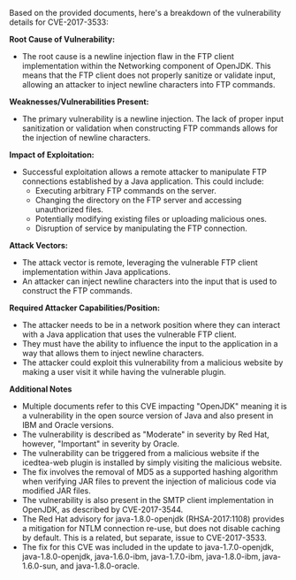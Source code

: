 Based on the provided documents, here's a breakdown of the vulnerability details for CVE-2017-3533:

**Root Cause of Vulnerability:**

- The root cause is a newline injection flaw in the FTP client implementation within the Networking component of OpenJDK. This means that the FTP client does not properly sanitize or validate input, allowing an attacker to inject newline characters into FTP commands.

**Weaknesses/Vulnerabilities Present:**

- The primary vulnerability is a newline injection. The lack of proper input sanitization or validation when constructing FTP commands allows for the injection of newline characters.

**Impact of Exploitation:**

- Successful exploitation allows a remote attacker to manipulate FTP connections established by a Java application. This could include:
    - Executing arbitrary FTP commands on the server.
    - Changing the directory on the FTP server and accessing unauthorized files.
    - Potentially modifying existing files or uploading malicious ones.
    - Disruption of service by manipulating the FTP connection.

**Attack Vectors:**

- The attack vector is remote, leveraging the vulnerable FTP client implementation within Java applications. 
- An attacker can inject newline characters into the input that is used to construct the FTP commands.

**Required Attacker Capabilities/Position:**

- The attacker needs to be in a network position where they can interact with a Java application that uses the vulnerable FTP client.
- They must have the ability to influence the input to the application in a way that allows them to inject newline characters.
- The attacker could exploit this vulnerability from a malicious website by making a user visit it while having the vulnerable plugin.

**Additional Notes**

- Multiple documents refer to this CVE impacting "OpenJDK" meaning it is a vulnerability in the open source version of Java and also present in IBM and Oracle versions.
- The vulnerability is described as "Moderate" in severity by Red Hat, however, "Important" in severity by Oracle.
- The vulnerability can be triggered from a malicious website if the icedtea-web plugin is installed by simply visiting the malicious website.
- The fix involves the removal of MD5 as a supported hashing algorithm when verifying JAR files to prevent the injection of malicious code via modified JAR files.
- The vulnerability is also present in the SMTP client implementation in OpenJDK, as described by CVE-2017-3544.
- The Red Hat advisory for java-1.8.0-openjdk (RHSA-2017:1108) provides a mitigation for NTLM connection re-use, but does not disable caching by default. This is a related, but separate, issue to CVE-2017-3533.
- The fix for this CVE was included in the update to java-1.7.0-openjdk, java-1.8.0-openjdk, java-1.6.0-ibm, java-1.7.0-ibm, java-1.8.0-ibm, java-1.6.0-sun, and java-1.8.0-oracle.